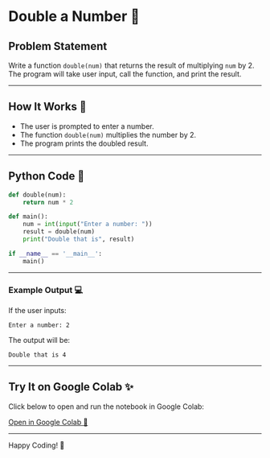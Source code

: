 
# Double a Number 🔢

## Problem Statement
Write a function `double(num)` that returns the result of multiplying `num` by 2. The program will take user input, call the function, and print the result.

---

## How It Works 🤖
- The user is prompted to enter a number.
- The function `double(num)` multiplies the number by 2.
- The program prints the doubled result.

---

## Python Code 📝
```python
def double(num):
    return num * 2

def main():
    num = int(input("Enter a number: "))
    result = double(num)
    print("Double that is", result)

if __name__ == '__main__':
    main()
```

---

### Example Output 💻
If the user inputs:
```
Enter a number: 2
```
The output will be:
```
Double that is 4
```

---

## Try It on Google Colab ✨
Click below to open and run the notebook in Google Colab:

[Open in Google Colab 🚀](https://colab.research.google.com/drive/1wcPBlazRCd1e_umD9oLhIVNXS8mPJS69?usp=sharing)

---

Happy Coding! 💙
